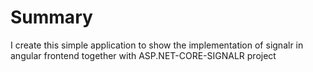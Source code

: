 # Summary
I create this simple application to show the implementation of signalr in angular frontend together with ASP.NET-CORE-SIGNALR project

